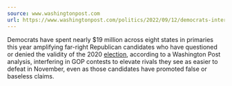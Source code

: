 ```yaml
---
source: www.washingtonpost.com
url: https://www.washingtonpost.com/politics/2022/09/12/democrats-interfere-republican-primaries/
---
```


Democrats have spent nearly $19 million across eight states in primaries this year amplifying far-right Republican candidates who have questioned or denied the validity of the 2020 [election](https://www.washingtonpost.com/elections/?itid=lk_inline_manual_2), according to a Washington Post analysis, interfering in GOP contests to elevate rivals they see as easier to defeat in November, even as those candidates have promoted false or baseless claims.
